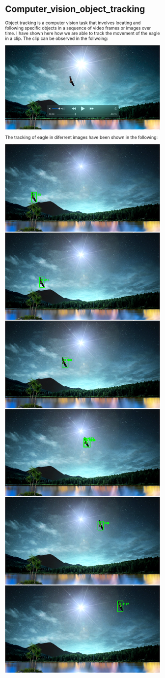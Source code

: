 # Computer_vision_object_tracking

Object tracking is a computer vision task that involves locating and following specific objects in a sequence of video frames or images over time. 
I have shown here how we are able to track the movement of the eagle in a clip. 
The clip can be observed in the follwoing:

[![Watch the video](https://github.com/Sarvandani/Computer_vision_object_tracking/blob/main/image_movie.png)](https://drive.google.com/uc?id=1nOI6pIpUJ38lLSaz7Jv60exiwtvaifGW)

The tracking of eagle in diferrent images have been shown in the following:
<div align="center">
<img src='https://github.com/Sarvandani/Computer_vision_object_tracking/blob/main/1.png'>
</div>

<div align="center">
<img src='https://github.com/Sarvandani/Computer_vision_object_tracking/blob/main/2.png' >
</div>

<div align="center">
<img src='https://github.com/Sarvandani/Computer_vision_object_tracking/blob/main/3.png' >
</div>

<div align="center">
<img src='https://github.com/Sarvandani/Computer_vision_object_tracking/blob/main/4.png' >
</div>

<div align="center">
<img src='https://github.com/Sarvandani/Computer_vision_object_tracking/blob/main/5.png' >
</div>

<div align="center">
<img src='https://github.com/Sarvandani/Computer_vision_object_tracking/blob/main/6.png' >
</div>

